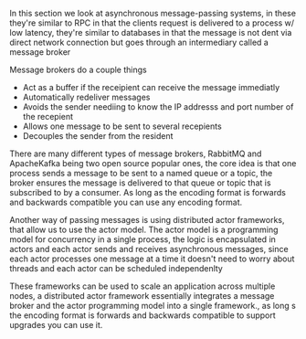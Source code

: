In this section we look at asynchronous message-passing systems, in these they're similar to RPC in that the clients request is delivered to a process w/ low latency, they're similar to databases in that the message is not dent via direct network connection but goes through an intermediary called a message broker

Message brokers do a couple things
* Act as a buffer if the receipient can receive the message immediatly
* Automatically redeliver messages
* Avoids the sender neediing to know the IP addresss and port number of the recepient
* Allows one message to be sent to several recepients
* Decouples the sender from the resident

There are many different types of message brokers, RabbitMQ and ApacheKafka being two open source popular ones, the core idea is that one process sends a message to be sent to a named queue or a topic, the broker ensures the message is delivered to that queue or topic that is subscribed to by a consumer. As long as the encoding format is forwards and backwards compatible you can use any encoding format.

Another way of passing messages is using distributed actor frameworks, that allow us to use the actor model. The actor model is a programming model for concurrency in a single process, the logic is encapsulated in actors and each actor sends and receives asynchronous messages, since each actor processes one message at a time it doesn't need to worry about threads and each actor can be scheduled independenlty

These frameworks can be used to scale an application across multiple nodes, a distributed actor framework essentially integrates a message broker and the actor programming model into a single framework., as long s the encoding format is forwards and backwards compatible to support upgrades you can use it.